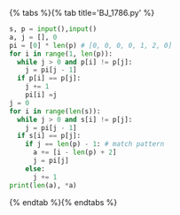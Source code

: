 {% tabs %}{% tab title='BJ_1786.py' %}

```py
s, p = input(),input()
a, j = [], 0
pi = [0] * len(p) # [0, 0, 0, 0, 1, 2, 0]
for i in range(1, len(p)):
  while j > 0 and p[i] != p[j]:
    j = pi[j - 1]
  if p[i] == p[j]:
    j += 1
    pi[i] =j
j = 0
for i in range(len(s)):
  while j > 0 and s[i] != p[j]:
    j = pi[j - 1]
  if s[i] == p[j]:
    if j == len(p) - 1: # match pattern
      a += [i - len(p) + 2]
      j = pi[j]
    else:
      j += 1
print(len(a), *a)
```

{% endtab %}{% endtabs %}
